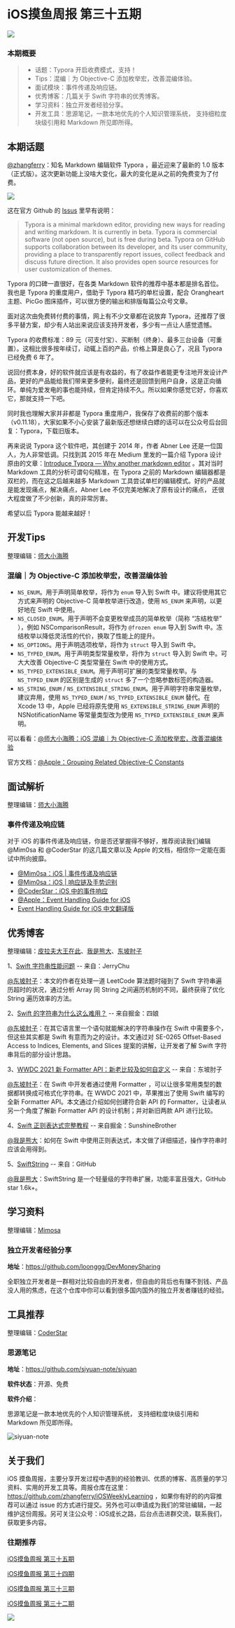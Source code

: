 # iOS摸鱼周报 第三十五期

![](https://gitee.com/zhangferry/Images/raw/master/gitee/iOS摸鱼周报模板.png)

### 本期概要

> * 话题：Typora 开启收费模式，支持！
> * Tips：混编｜为 Objective-C 添加枚举宏，改善混编体验。
> * 面试模块：事件传递及响应链。
> * 优秀博客：几篇关于 Swift 字符串的优秀博客。
> * 学习资料：独立开发者经验分享。
> * 开发工具：思源笔记，一款本地优先的个人知识管理系统， 支持细粒度块级引用和 Markdown 所见即所得。

## 本期话题

[@zhangferry](https://zhangferry.com)：知名 Markdown 编辑软件 Typora ，最近迎来了最新的 1.0 版本（正式版）。这次更新功能上没啥大变化，最大的变化是从之前的免费变为了付费。

![](https://gitee.com/zhangferry/Images/raw/master/iOSWeeklyLearning/20211203010042.png)

这在官方 Github 的 [Issus](https://github.com/typora/typora-issues "typora-issue") 里早有说明：

> Typora is a minimal markdown editor, providing new ways for reading and writing markdown. It is currently in beta.
> Typora is commercial software (not open source), but is free during beta. Typora on GitHub supports collaboration between its developer, and its user community, providing a place to transparently report issues, collect feedback and discuss future direction. It also provides open source resources for user customization of themes.

Typora 的口碑一直很好，在各类 Markdown 软件的推荐中基本都是排名首位。我也是 Typora 的重度用户，借助于 Typora 精巧的单栏设置，配合 Orangheart 主题、PicGo 图床插件，可以很方便的输出和排版每篇公众号文章。

面对这次由免费转付费的事情，网上有不少文章都在说放弃 Typora，还推荐了很多平替方案，却少有人站出来说应该支持开发者，多少有一点让人感觉遗憾。

Typora 的收费标准：89 元（可支付宝）、买断制（终身）、最多三台设备（可重置）。这相比很多按年续订，动辄上百的产品，价格上算是良心了，况且 Typora 已经免费 6 年了。

说回付费本身，好的软件就应该是有收益的，有了收益作者能更专注地开发设计产品，更好的产品能给我们带来更多便利，最终还是回馈到用户自身，这是正向循环。单纯为爱发电的事也能持续，但肯定持续不久。所以如果你感觉它好，你喜欢它，那就支持一下吧。


同时我也理解大家并非都是 Typora 重度用户，我保存了收费前的那个版本（v0.11.18），大家如果不小心安装了最新版还想继续白嫖的话可以在公众号后台回复：Typora，下载旧版本。

再来说说 Typora 这个软件吧，其创建于 2014 年，作者 Abner Lee 还是一位国人，为人非常低调。只找到其 2015 年在 Medium 里发的一篇介绍 Typora 设计原由的文章：[Introduce Typora — Why another markdown editor](https://medium.com/@LeeAbner/introduce-typora-why-another-markdown-editor-c86e679828d5 "Introduce Typora — Why another markdown editor") 。其对当时 Markdown 工具的分析可谓句句精准，在 Typora 之前的 Markdown 编辑器都是双栏的，而在这之后越来越多 Markdown 工具尝试单栏的编辑模式。好的产品就是能发现痛点，解决痛点，Abner Lee 不仅完美地解决了原有设计的痛点， 还很大程度做了不少创新，真的非常厉害。

希望以后 Typora 能越来越好！

## 开发Tips

整理编辑：[师大小海腾](https://juejin.cn/user/782508012091645/posts)

### 混编｜为 Objective-C 添加枚举宏，改善混编体验

* `NS_ENUM`。用于声明简单枚举，将作为 `enum` 导入到 Swift 中。建议将使用其它方式来声明的 Objective-C 简单枚举进行改造，使用 `NS_ENUM` 来声明，以更好地在 Swift 中使用。
* `NS_CLOSED_ENUM`。用于声明不会变更枚举成员的简单枚举（简称 “冻结枚举” ），例如 NSComparisonResult，将作为 `@frozen enum` 导入到 Swift 中。冻结枚举以降低灵活性的代价，换取了性能上的提升。
* `NS_OPTIONS`。用于声明选项枚举，将作为 `struct` 导入到 Swift 中。
* `NS_TYPED_ENUM`。用于声明类型常量枚举，将作为 `struct` 导入到 Swift 中。可大大改善 Objective-C 类型常量在 Swift 中的使用方式。
* `NS_TYPED_EXTENSIBLE_ENUM`。用于声明可扩展的类型常量枚举。与 `NS_TYPED_ENUM` 的区别是生成的 `struct` 多了一个忽略参数标签的构造器。
* `NS_STRING_ENUM` / `NS_EXTENSIBLE_STRING_ENUM`。用于声明字符串常量枚举，建议弃用，使用 `NS_TYPED_ENUM` / `NS_TYPED_EXTENSIBLE_ENUM` 替代。在 Xcode 13 中，Apple 已经将原先使用 `NS_EXTENSIBLE_STRING_ENUM` 声明的 NSNotificationName 等常量类型改为使用 `NS_TYPED_EXTENSIBLE_ENUM` 来声明。

可以看看：[@师大小海腾：iOS 混编｜为 Objective-C 添加枚举宏，改善混编体验](https://juejin.cn/post/6999460035508043807 "@师大小海腾：iOS 混编｜为 Objective-C 添加枚举宏，改善混编体验")

官方文档：[@Apple：Grouping Related Objective-C Constants](https://developer.apple.com/documentation/swift/objective-c_and_c_code_customization/grouping_related_objective-c_constants "@Apple：Grouping Related Objective-C Constants")

## 面试解析

整理编辑：[师大小海腾](https://juejin.cn/user/782508012091645/posts)

### 事件传递及响应链

对于 iOS 的事件传递及响应链，你是否还掌握得不够好，推荐阅读我们编辑 @Mim0sa 和 @CoderStar 的这几篇文章以及 Apple 的文档，相信你一定能在面试中所向披靡。

* [@Mim0sa：iOS | 事件传递及响应链](https://juejin.cn/post/6894518925514997767 "@Mim0sa：iOS | 事件传递及响应链")
* [@Mim0sa：iOS | 响应链及手势识别](https://juejin.cn/post/6905914367171100680 "@Mim0sa：iOS | 响应链及手势识别")
* [@CoderStar：iOS 中的事件响应](https://mp.weixin.qq.com/s/OFwC7Z3iir2wKPJoRpLhFw "@CoderStar：iOS 中的事件响应")
* [@Apple：Event Handling Guide for iOS](https://github.com/zhangferry/iOSWeeklyLearning/blob/main/Resources/Books/Event%20Handling%20Guide%20for%20iOS%20官方文档.pdf "@Apple：Event Handling Guide for iOS")
* [Event Handling Guide for iOS 中文翻译版](https://github.com/zhangferry/iOSWeeklyLearning/blob/main/Resources/Books/Event%20Handling%20Guide%20for%20iOS%20中文翻译版.pdf "Event Handling Guide for iOS 中文翻译版")


## 优秀博客

整理编辑：[皮拉夫大王在此](https://www.jianshu.com/u/739b677928f7)、[我是熊大](https://juejin.cn/user/1151943916921885)、[东坡肘子](https://www.fatbobman.com)

1、[Swift 字符串性能问题](https://blog.jerrychu.top/2020/11/29/Swift字符串/ "@JerryChu：Swift 字符串性能问题") -- 来自：JerryChu

[@东坡肘子](https://www.fatbobman.com/)：本文的作者在处理一道 LeetCode 算法题时碰到了 Swift 字符串遍历超时的状况，通过分析 Array 同 String 之间遍历机制的不同，最终获得了优化 String 遍历效率的方法。

2、[Swift 的字符串为什么这么难用？](https://juejin.cn/post/6844903962450067469 "@四娘：Swift 的字符串为什么这么难用？") -- 来自掘金：四娘

[@东坡肘子](https://www.fatbobman.com/)：在其它语言里一个语句就能解决的字符串操作在 Swift 中需要多个，但这些其实都是 Swift 有意而为之的设计。本文通过对 SE-0265 Offset-Based Access to Indices, Elements, and Slices 提案的讲解，让开发者了解 Swift 字符串背后的部分设计思路。

3、[WWDC 2021 新 Formatter API：新老比较及如何自定义](https://www.fatbobman.com/posts/newFormatter/ "@东坡肘子：WWDC 2021 新 Formatter API：新老比较及如何自定义") -- 来自：东坡肘子

[@东坡肘子](https://www.fatbobman.com/)：在 Swift 中开发者通过使用 Formatter ，可以让很多常用类型的数据都转换成可格式化字符串。在 WWDC 2021 中，苹果推出了使用 Swift 编写的全新 Formatter API。本文通过介绍如何创建符合新 API 的 Formatter，让读者从另一个角度了解新 Formatter API 的设计机制；并对新旧两款 API 进行比较。

4、[Swift 正则表达式完整教程](https://juejin.cn/post/6844903894066151431 "@SunshineBrother：Swift 正则表达式完整教程") -- 来自掘金：SunshineBrother

[@我是熊大](https://github.com/Tliens)：如何在 Swift 中使用正则表达式，本文做了详细描述，操作字符串时应该会用得到。

5、[SwiftString](https://github.com/amayne/SwiftString "GitHub：SwiftString") -- 来自：GitHub

[@我是熊大](https://github.com/Tliens)：SwiftString 是一个轻量级的字符串扩展，功能丰富且强大，GitHub star 1.6k+。

## 学习资料

整理编辑：[Mimosa](https://juejin.cn/user/1433418892590136)

### 独立开发者经验分享

**地址**：https://github.com/loonggg/DevMoneySharing

全职独立开发者是一群相对比较自由的开发者，但自由的背后也有赚不到钱、产品没人用的焦虑，在这个仓库中你可以看到很多国内国外的独立开发者赚钱的经验。

## 工具推荐

整理编辑：[CoderStar](https://mp.weixin.qq.com/mp/homepage?__biz=MzU4NjQ5NDYxNg==&hid=1&sn=659c56a4ceebb37b1824979522adbb15&scene=18)

### 思源笔记

**地址**：https://github.com/siyuan-note/siyuan

**软件状态**：开源、免费

**软件介绍**：

思源笔记是一款本地优先的个人知识管理系统， 支持细粒度块级引用和 Markdown 所见即所得。

![siyuan-note](https://gitee.com/zhangferry/Images/raw/master/iOSWeeklyLearning/68747470733a2f2f63646e2e6a7364656c6976722e6e65742f67682f73697975616e2d6e6f74652f73697975616e40383438393339373430316366353032356561623834376466623236613466333839366265353336332f73637265656e73686f74732f66656174757265302e706e67.png)


## 关于我们

iOS 摸鱼周报，主要分享开发过程中遇到的经验教训、优质的博客、高质量的学习资料、实用的开发工具等。周报仓库在这里：https://github.com/zhangferry/iOSWeeklyLearning ，如果你有好的的内容推荐可以通过 issue 的方式进行提交。另外也可以申请成为我们的常驻编辑，一起维护这份周报。另可关注公众号：iOS成长之路，后台点击进群交流，联系我们，获取更多内容。

### 往期推荐

[iOS摸鱼周报 第三十五期](https://mp.weixin.qq.com/s/fCEbYkAPlK0nm7UtLKFx5A)

[iOS摸鱼周报 第三十四期](https://mp.weixin.qq.com/s/P0HjLDCIM3T-hAgQFjO1mg)

[iOS摸鱼周报 第三十三期](https://mp.weixin.qq.com/s/nznnGmBsqsrWcvZ4XFMttg)

[iOS摸鱼周报 第三十二期](https://mp.weixin.qq.com/s/6CyL0B6Zkf6KXRrfocohoQ)

![](https://gitee.com/zhangferry/Images/raw/master/iOSWeeklyLearning/WechatIMG384.jpeg)
